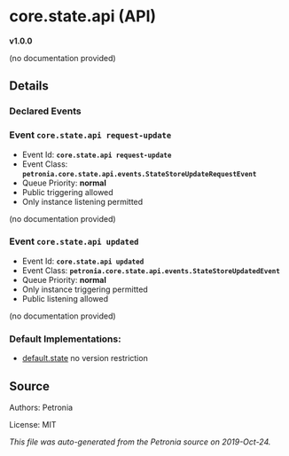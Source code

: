 # core.state.api (API)
**v1.0.0**

(no documentation provided)

## Details


### Declared Events


### Event `core.state.api request-update`

* Event Id: **`core.state.api request-update`**
* Event Class: **`petronia.core.state.api.events.StateStoreUpdateRequestEvent`**
* Queue Priority: **normal**
* Public triggering allowed
* Only instance listening permitted

(no documentation provided)

### Event `core.state.api updated`

* Event Id: **`core.state.api updated`**
* Event Class: **`petronia.core.state.api.events.StateStoreUpdatedEvent`**
* Queue Priority: **normal**
* Only instance triggering permitted
* Public listening allowed

(no documentation provided)









### Default Implementations:
* [default.state](default.state.md)
  no version restriction


## Source

Authors: Petronia

License: MIT

*This file was auto-generated from the Petronia source on 2019-Oct-24.*
